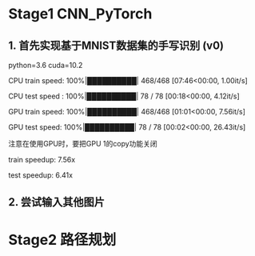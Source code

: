 # Stage1 CNN_PyTorch

## 1. 首先实现基于MNIST数据集的手写识别 (v0)

python=3.6 cuda=10.2 

CPU train speed: 100%|██████████| 468/468 [07:46<00:00,  1.00it/s]

CPU test speed : 100%|██████████| 78 / 78 [00:18<00:00,  4.12it/s]

GPU train speed: 100%|██████████| 468/468 [01:01<00:00,  7.56it/s]

GPU test  speed: 100%|██████████| 78 / 78 [00:02<00:00, 26.43it/s]

注意在使用GPU时，要把GPU 1的copy功能关闭

train speedup: 7.56x

test  speedup: 6.41x

## 2. 尝试输入其他图片

# Stage2 路径规划


